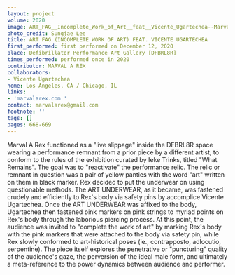 ```yaml
---
layout: project
volume: 2020
image: ART_FAG__Incomplete_Work_of_Art__feat__Vicente_Ugartechea--Marval_A_Rex.jpg
photo_credit: Sungjae Lee
title: ART FAG (INCOMPLETE WORK OF ART) FEAT. VICENTE UGARTECHEA
first_performed: first performed on December 12, 2020
place: Defibrillator Performance Art Gallery [DFBRL8R]
times_performed: performed once in 2020
contributor: MARVAL A REX
collaborators:
- Vicente Ugartechea
home: Los Angeles, CA / Chicago, IL
links:
- 'marvalarex.com '
contact: marvalarex@gmail.com
footnote: ''
tags: []
pages: 668-669
---
```




Marval A Rex functioned as a "live slippage" inside the DFBRL8R space wearing a performance remnant from a prior piece by a different artist, to conform to the rules of the exhibition curated by Ieke Trinks, titled "What Remains". The goal was to "reactivate" the performance relic. The relic or remnant in question was a pair of yellow panties with the word "art" written on them in black marker. Rex decided to put the underwear on using questionable methods. The ART UNDERWEAR, as it became, was fastened crudely and efficiently to Rex's body via safety pins by accomplice Vicente Ugartechea. Once the ART UNDERWEAR was affixed to the body, Ugartechea then fastened pink markers on pink strings to myriad points on Rex's body through the laborious piercing process. At this point, the audience was invited to "complete the work of art" by marking Rex's body with the pink markers that were attached to the body via safety pin, while Rex slowly conformed to art-historical poses (ie., contrapposto, adlocutio, serpentine). The piece itself explores the penetrative or "puncturing" quality of the audience's gaze, the perversion of the ideal male form, and ultimately a meta-reference to the power dynamics between audience and performer.   
